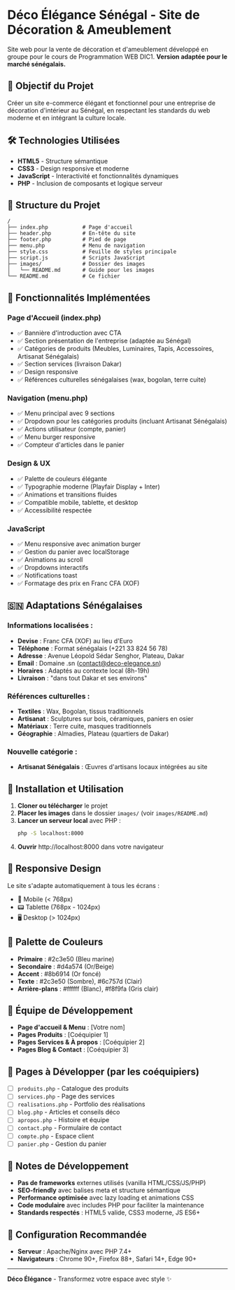 # Déco Élégance Sénégal - Site de Décoration & Ameublement

Site web pour la vente de décoration et d'ameublement développé en groupe pour le cours de Programmation WEB DIC1.
**Version adaptée pour le marché sénégalais.**

## 🎯 Objectif du Projet

Créer un site e-commerce élégant et fonctionnel pour une entreprise de décoration d'intérieur au Sénégal, en respectant les standards du web moderne et en intégrant la culture locale.

## 🛠️ Technologies Utilisées

- **HTML5** - Structure sémantique
- **CSS3** - Design responsive et moderne
- **JavaScript** - Interactivité et fonctionnalités dynamiques
- **PHP** - Inclusion de composants et logique serveur

## 📁 Structure du Projet

```
/
├── index.php           # Page d'accueil
├── header.php          # En-tête du site
├── footer.php          # Pied de page
├── menu.php            # Menu de navigation
├── style.css           # Feuille de styles principale
├── script.js           # Scripts JavaScript
├── images/             # Dossier des images
│   └── README.md       # Guide pour les images
└── README.md           # Ce fichier
```

## 🎨 Fonctionnalités Implémentées

### Page d'Accueil (index.php)
- ✅ Bannière d'introduction avec CTA
- ✅ Section présentation de l'entreprise (adaptée au Sénégal)
- ✅ Catégories de produits (Meubles, Luminaires, Tapis, Accessoires, Artisanat Sénégalais)
- ✅ Section services (livraison Dakar)
- ✅ Design responsive
- ✅ Références culturelles sénégalaises (wax, bogolan, terre cuite)

### Navigation (menu.php)
- ✅ Menu principal avec 9 sections
- ✅ Dropdown pour les catégories produits (incluant Artisanat Sénégalais)
- ✅ Actions utilisateur (compte, panier)
- ✅ Menu burger responsive
- ✅ Compteur d'articles dans le panier

### Design & UX
- ✅ Palette de couleurs élégante
- ✅ Typographie moderne (Playfair Display + Inter)
- ✅ Animations et transitions fluides
- ✅ Compatible mobile, tablette, et desktop
- ✅ Accessibilité respectée

### JavaScript
- ✅ Menu responsive avec animation burger
- ✅ Gestion du panier avec localStorage
- ✅ Animations au scroll
- ✅ Dropdowns interactifs
- ✅ Notifications toast
- ✅ Formatage des prix en Franc CFA (XOF)

## 🇸🇳 Adaptations Sénégalaises

### Informations localisées :
- **Devise** : Franc CFA (XOF) au lieu d'Euro
- **Téléphone** : Format sénégalais (+221 33 824 56 78)
- **Adresse** : Avenue Léopold Sédar Senghor, Plateau, Dakar
- **Email** : Domaine .sn (contact@deco-elegance.sn)
- **Horaires** : Adaptés au contexte local (8h-19h)
- **Livraison** : "dans tout Dakar et ses environs"

### Références culturelles :
- **Textiles** : Wax, Bogolan, tissus traditionnels
- **Artisanat** : Sculptures sur bois, céramiques, paniers en osier
- **Matériaux** : Terre cuite, masques traditionnels
- **Géographie** : Almadies, Plateau (quartiers de Dakar)

### Nouvelle catégorie :
- **Artisanat Sénégalais** : Œuvres d'artisans locaux intégrées au site

## 🚀 Installation et Utilisation

1. **Cloner ou télécharger** le projet
2. **Placer les images** dans le dossier `images/` (voir `images/README.md`)
3. **Lancer un serveur local** avec PHP :
   ```bash
   php -S localhost:8000
   ```
4. **Ouvrir** http://localhost:8000 dans votre navigateur

## 📱 Responsive Design

Le site s'adapte automatiquement à tous les écrans :
- 📱 Mobile (< 768px)
- 📟 Tablette (768px - 1024px) 
- 🖥️ Desktop (> 1024px)

## 🎨 Palette de Couleurs

- **Primaire** : #2c3e50 (Bleu marine)
- **Secondaire** : #d4a574 (Or/Beige)
- **Accent** : #8b6914 (Or foncé)
- **Texte** : #2c3e50 (Sombre), #6c757d (Clair)
- **Arrière-plans** : #ffffff (Blanc), #f8f9fa (Gris clair)

## 👥 Équipe de Développement

- **Page d'accueil & Menu** : [Votre nom]
- **Pages Produits** : [Coéquipier 1]
- **Pages Services & À propos** : [Coéquipier 2]
- **Pages Blog & Contact** : [Coéquipier 3]

## 🔮 Pages à Développer (par les coéquipiers)

- [ ] `produits.php` - Catalogue des produits
- [ ] `services.php` - Page des services
- [ ] `realisations.php` - Portfolio des réalisations
- [ ] `blog.php` - Articles et conseils déco
- [ ] `apropos.php` - Histoire et équipe
- [ ] `contact.php` - Formulaire de contact
- [ ] `compte.php` - Espace client
- [ ] `panier.php` - Gestion du panier

## 📝 Notes de Développement

- **Pas de frameworks** externes utilisés (vanilla HTML/CSS/JS/PHP)
- **SEO-friendly** avec balises meta et structure sémantique
- **Performance optimisée** avec lazy loading et animations CSS
- **Code modulaire** avec includes PHP pour faciliter la maintenance
- **Standards respectés** : HTML5 valide, CSS3 moderne, JS ES6+

## 🔧 Configuration Recommandée

- **Serveur** : Apache/Nginx avec PHP 7.4+
- **Navigateurs** : Chrome 90+, Firefox 88+, Safari 14+, Edge 90+

---

**Déco Élégance** - Transformez votre espace avec style ✨
